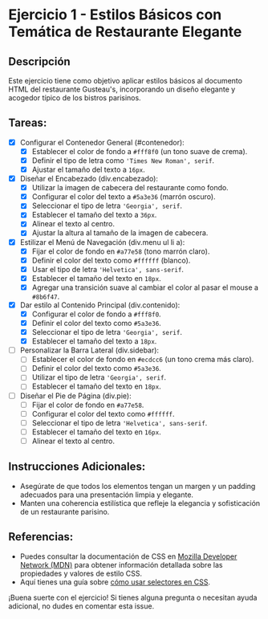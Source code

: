 # Ejercicio 1 - Estilos Básicos con Temática de Restaurante Elegante

## Descripción

Este ejercicio tiene como objetivo aplicar estilos básicos al documento HTML del restaurante Gusteau's, incorporando un diseño elegante y acogedor típico de los bistros parisinos.

## Tareas:

- [x] Configurar el Contenedor General (#contenedor):
  - [x] Establecer el color de fondo a `#fff8f0` (un tono suave de crema).
  - [x] Definir el tipo de letra como `'Times New Roman', serif`.
  - [x] Ajustar el tamaño del texto a `16px`.

- [x] Diseñar el Encabezado (div.encabezado):
  - [x] Utilizar la imagen de cabecera del restaurante como fondo.
  - [x] Configurar el color del texto a `#5a3e36` (marrón oscuro).
  - [x] Seleccionar el tipo de letra `'Georgia', serif`.
  - [x] Establecer el tamaño del texto a `36px`.
  - [x] Alinear el texto al centro.
  - [x] Ajustar la altura al tamaño de la imagen de cabecera.

- [x] Estilizar el Menú de Navegación (div.menu ul li a):
  - [x] Fijar el color de fondo en `#a77e58` (tono marrón claro).
  - [x] Definir el color del texto como `#ffffff` (blanco).
  - [x] Usar el tipo de letra `'Helvetica', sans-serif`.
  - [x] Establecer el tamaño del texto en `18px`.
  - [x] Agregar una transición suave al cambiar el color al pasar el mouse a `#8b6f47`.

- [x] Dar estilo al Contenido Principal (div.contenido):
  - [x] Configurar el color de fondo a `#fff8f0`.
  - [x] Definir el color del texto como `#5a3e36`.
  - [x] Seleccionar el tipo de letra `'Georgia', serif`.
  - [x] Establecer el tamaño del texto a `18px`.

- [ ] Personalizar la Barra Lateral (div.sidebar):
  - [ ] Establecer el color de fondo en `#ecdcc6` (un tono crema más claro).
  - [ ] Definir el color del texto como `#5a3e36`.
  - [ ] Utilizar el tipo de letra `'Georgia', serif`.
  - [ ] Establecer el tamaño del texto en `18px`.

- [ ] Diseñar el Pie de Página (div.pie):
  - [ ] Fijar el color de fondo en `#a77e58`.
  - [ ] Configurar el color del texto como `#ffffff`.
  - [ ] Seleccionar el tipo de letra `'Helvetica', sans-serif`.
  - [ ] Establecer el tamaño del texto en `16px`.
  - [ ] Alinear el texto al centro.

## Instrucciones Adicionales:

- Asegúrate de que todos los elementos tengan un margen y un padding adecuados para una presentación limpia y elegante.
- Manten una coherencia estilística que refleje la elegancia y sofisticación de un restaurante parisino.

## Referencias:

- Puedes consultar la documentación de CSS en [Mozilla Developer Network (MDN)](https://developer.mozilla.org/es/docs/Web/CSS) para obtener información detallada sobre las propiedades y valores de estilo CSS.
- Aquí tienes una guía sobre [cómo usar selectores en CSS](https://developer.mozilla.org/es/docs/Web/CSS/Cómo_seleccionar_elementos).

¡Buena suerte con el ejercicio! Si tienes alguna pregunta o necesitan ayuda adicional, no dudes en comentar esta issue.
